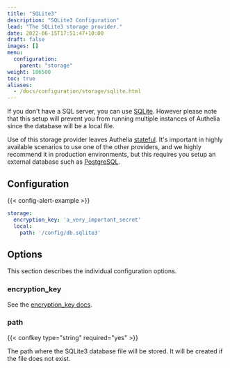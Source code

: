 ```yaml
---
title: "SQLite3"
description: "SQLite3 Configuration"
lead: "The SQLite3 storage provider."
date: 2022-06-15T17:51:47+10:00
draft: false
images: []
menu:
  configuration:
    parent: "storage"
weight: 106500
toc: true
aliases:
  - /docs/configuration/storage/sqlite.html
---
```


If you don't have a SQL server, you can use [SQLite](https://en.wikipedia.org/wiki/SQLite).
However please note that this setup will prevent you from running multiple
instances of Authelia since the database will be a local file.

Use of this storage provider leaves Authelia [stateful](../../overview/authorization/statelessness.md). It's important
in highly available scenarios to use one of the other providers, and we highly recommend it in production environments,
but this requires you setup an external database such as [PostgreSQL](postgres.md).

## Configuration

{{< config-alert-example >}}

```yaml
storage:
  encryption_key: 'a_very_important_secret'
  local:
    path: '/config/db.sqlite3'
```

## Options

This section describes the individual configuration options.

### encryption_key

See the [encryption_key docs](introduction.md#encryptionkey).

### path

{{< confkey type="string" required="yes" >}}

The path where the SQLite3 database file will be stored. It will be created if the file does not exist.
